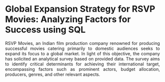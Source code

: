 # Global Expansion Strategy for RSVP Movies: Analyzing Factors for Success using SQL
<p align='justify'>RSVP Movies, an Indian film production company renowned for producing successful movies catering primarily to domestic audiences seeks to expand its focus to a global market. In light of this objective, the company has solicited an analytical survey based on provided data. The survey aims to identify critical determinants for achieving their international target, encompassing factors such as prominent actors, budget allocation, producers, genres, and other relevant aspects.</p>
